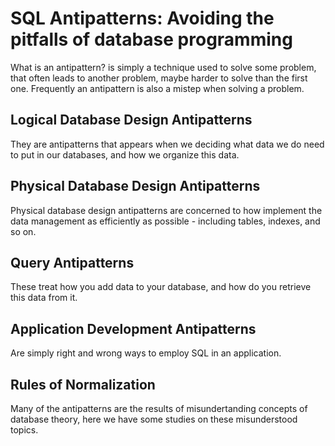 # SQL Antipatterns: Avoiding the pitfalls of database programming

What is an antipattern? is simply a technique used to solve some problem, that often leads to another problem, maybe harder to solve than the first one. Frequently an antipattern is also a mistep when solving a problem.

## Logical Database Design Antipatterns

They are antipatterns that appears when we deciding what data we do need to put in our databases, and how we organize this data.

## Physical Database Design Antipatterns

Physical database design antipatterns are concerned to how implement the data management as efficiently as possible - including tables, indexes, and so on.

## Query Antipatterns

These treat how you add data to your database, and how do you retrieve this data from it.

## Application Development Antipatterns

Are simply right and wrong ways to employ SQL in an application.

## Rules of Normalization

Many of the antipatterns are the results of misundertanding concepts of database theory, here we have some studies on these misunderstood topics.

